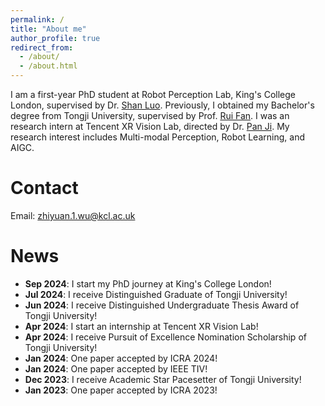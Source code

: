 ```yaml
---
permalink: /
title: "About me"
author_profile: true
redirect_from: 
  - /about/
  - /about.html
---
```


I am a first-year PhD student at Robot Perception Lab, King's College London, supervised by Dr. [Shan Luo](https://shanluo.github.io/). Previously, I obtained my Bachelor's degree from Tongji University, supervised by Prof. [Rui Fan](https://www.ruirangerfan.com/). I was an research intern at Tencent XR Vision Lab, directed by Dr. [Pan Ji](https://panji530.github.io/). My research interest includes Multi-modal Perception, Robot Learning, and AIGC. 

Contact
======
Email: [zhiyuan.1.wu@kcl.ac.uk](zhiyuan.1.wu@kcl.ac.uk)

News
======
* **Sep 2024**: I start my PhD journey at King's College London!
* **Jul 2024**: I receive Distinguished Graduate of Tongji University! 
* **Jun 2024**: I receive Distinguished Undergraduate Thesis Award of Tongji University!
* **Apr 2024**: I start an internship at Tencent XR Vision Lab! 
* **Apr 2024**: I receive Pursuit of Excellence Nomination Scholarship of Tongji University!
* **Jan 2024**: One paper accepted by ICRA 2024! 
* **Jan 2024**: One paper accepted by IEEE TIV! 
* **Dec 2023**: I receive Academic Star Pacesetter of Tongji University!
* **Jan 2023**: One paper accepted by ICRA 2023!
